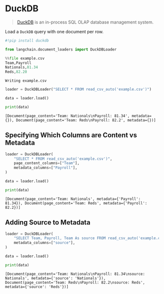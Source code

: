 # DuckDB

>[DuckDB](https://duckdb.org/) is an in-process SQL OLAP database management system.

Load a `DuckDB` query with one document per row.


```python
#!pip install duckdb
```


```python
from langchain.document_loaders import DuckDBLoader
```


```python
%%file example.csv
Team,Payroll
Nationals,81.34
Reds,82.20
```

    Writing example.csv
    


```python
loader = DuckDBLoader("SELECT * FROM read_csv_auto('example.csv')")

data = loader.load()
```


```python
print(data)
```

    [Document(page_content='Team: Nationals\nPayroll: 81.34', metadata={}), Document(page_content='Team: Reds\nPayroll: 82.2', metadata={})]
    

## Specifying Which Columns are Content vs Metadata


```python
loader = DuckDBLoader(
    "SELECT * FROM read_csv_auto('example.csv')",
    page_content_columns=["Team"],
    metadata_columns=["Payroll"],
)

data = loader.load()
```


```python
print(data)
```

    [Document(page_content='Team: Nationals', metadata={'Payroll': 81.34}), Document(page_content='Team: Reds', metadata={'Payroll': 82.2})]
    

## Adding Source to Metadata


```python
loader = DuckDBLoader(
    "SELECT Team, Payroll, Team As source FROM read_csv_auto('example.csv')",
    metadata_columns=["source"],
)

data = loader.load()
```


```python
print(data)
```

    [Document(page_content='Team: Nationals\nPayroll: 81.34\nsource: Nationals', metadata={'source': 'Nationals'}), Document(page_content='Team: Reds\nPayroll: 82.2\nsource: Reds', metadata={'source': 'Reds'})]
    


```python

```
